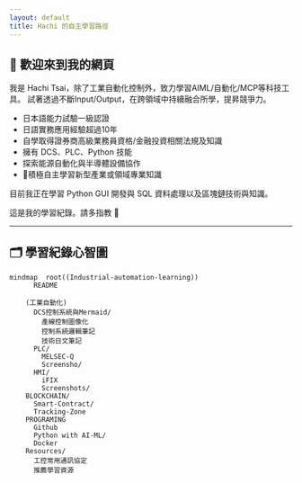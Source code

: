 ```yaml
---
layout: default
title: Hachi 的自主學習路徑
---
```


## 👋 歡迎來到我的網頁

我是 Hachi Tsai，除了工業自動化控制外，致力學習AIML/自動化/MCP等科技工具。
試著透過不斷Input/Output，在跨領域中持續融合所學，提昇競爭力。

- 日本語能力試驗一級認證
- 日語實務應用經驗超過10年
- 自學取得證券商高級業務員資格/金融投資相關法規及知識
- 擁有 DCS、PLC、Python 技能
- 探索能源自動化與半導體設備協作
- 🌟積極自主學習新型產業或領域專業知識

目前我正在學習 Python GUI 開發與 SQL 資料處理以及區塊鏈技術與知識。

這是我的學習紀錄。請多指教 🙌

---

## 🗂️ 學習紀錄心智圖

```mermaid  
mindmap  root((Industrial-automation-learning))  
      README

    (工業自動化)  
      DCS控制系統與Mermaid/  
        產線控制圖像化  
        控制系統邏輯筆記  
        技術日文筆記  
      PLC/  
        MELSEC-Q  
        Screensho/  
      HMI/  
        iFIX  
        Screenshots/  
    BLOCKCHAIN/  
      Smart-Contract/  
      Tracking-Zone  
    PROGRAMING  
      Github  
      Python with AI-ML/  
      Docker  
    Resources/  
      工控常用通訊協定  
      推薦學習資源  
```  
